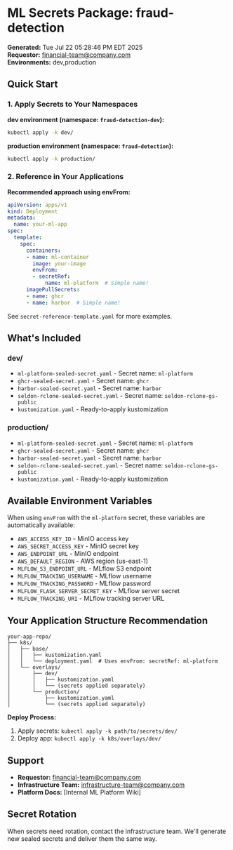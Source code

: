 # ML Secrets Package: fraud-detection

**Generated:** Tue Jul 22 05:28:46 PM EDT 2025  
**Requestor:** financial-team@company.com  
**Environments:** dev,production

## Quick Start

### 1. Apply Secrets to Your Namespaces

**dev environment (namespace: `fraud-detection-dev`):**
```bash
kubectl apply -k dev/
```

**production environment (namespace: `fraud-detection`):**
```bash
kubectl apply -k production/
```

### 2. Reference in Your Applications

**Recommended approach using envFrom:**
```yaml
apiVersion: apps/v1
kind: Deployment
metadata:
  name: your-ml-app
spec:
  template:
    spec:
      containers:
      - name: ml-container
        image: your-image
        envFrom:
        - secretRef:
            name: ml-platform  # Simple name!
      imagePullSecrets:
      - name: ghcr
      - name: harbor  # Simple name!
```

See `secret-reference-template.yaml` for more examples.

## What's Included

### dev/ 
- `ml-platform-sealed-secret.yaml` - Secret name: `ml-platform`
- `ghcr-sealed-secret.yaml` - Secret name: `ghcr`
- `harbor-sealed-secret.yaml` - Secret name: `harbor`
- `seldon-rclone-sealed-secret.yaml` - Secret name: `seldon-rclone-gs-public`
- `kustomization.yaml` - Ready-to-apply kustomization

### production/ 
- `ml-platform-sealed-secret.yaml` - Secret name: `ml-platform`
- `ghcr-sealed-secret.yaml` - Secret name: `ghcr`
- `harbor-sealed-secret.yaml` - Secret name: `harbor`
- `seldon-rclone-sealed-secret.yaml` - Secret name: `seldon-rclone-gs-public`
- `kustomization.yaml` - Ready-to-apply kustomization

## Available Environment Variables

When using `envFrom` with the `ml-platform` secret, these variables are automatically available:

- `AWS_ACCESS_KEY_ID` - MinIO access key
- `AWS_SECRET_ACCESS_KEY` - MinIO secret key  
- `AWS_ENDPOINT_URL` - MinIO endpoint
- `AWS_DEFAULT_REGION` - AWS region (us-east-1)
- `MLFLOW_S3_ENDPOINT_URL` - MLflow S3 endpoint
- `MLFLOW_TRACKING_USERNAME` - MLflow username
- `MLFLOW_TRACKING_PASSWORD` - MLflow password
- `MLFLOW_FLASK_SERVER_SECRET_KEY` - MLflow server secret
- `MLFLOW_TRACKING_URI` - MLflow tracking server URL

## Your Application Structure Recommendation

```
your-app-repo/
├── k8s/
│   ├── base/
│   │   ├── kustomization.yaml
│   │   └── deployment.yaml  # Uses envFrom: secretRef: ml-platform
│   └── overlays/
│       ├── dev/
│       │   ├── kustomization.yaml
│       │   └── (secrets applied separately)
│       └── production/
│           ├── kustomization.yaml
│           └── (secrets applied separately)
```

**Deploy Process:**
1. Apply secrets: `kubectl apply -k path/to/secrets/dev/`
2. Deploy app: `kubectl apply -k k8s/overlays/dev/`

## Support

- **Requestor:** financial-team@company.com
- **Infrastructure Team:** infrastructure-team@company.com
- **Platform Docs:** [Internal ML Platform Wiki]

## Secret Rotation

When secrets need rotation, contact the infrastructure team. We'll generate new sealed secrets and deliver them the same way.
